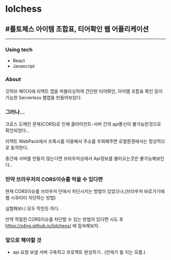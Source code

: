 # lolchess

## #롤토체스 아이템 조합표, 티어확인 웹 어플리케이션

---

### Using tech

- React
- Javascript

### *About*

깃허브 페이지에 리액트 앱을 퍼블리싱하여 간단한 티어확인, 아이템 조합표 확인 등이 가능한 Serverless 웹앱을 만들어보았다.

### 그러나...

크로스 도메인 문제(CORS)로 인해 클라이언트-서버 간의 api통신이 불가능한것으로 확인되었다...

리액트 WebPack에서 프록시를 이용해서 주소를 우회해주면 로컬환경에서는 정상적으로 동작한다. 

중간에 서버를 만들지 않는다면 브라우저상에서 Api정보를 불러오는것은 불가능해보인다..

### 만약 브라우저의 CORS이슈를 막을 수 있다면

현재 CORS이슈를 브라우저 단에서 차단시키는 방법이 있었으나,(브라우저 바로가기에 웹 시큐리티 차단하는 방법) 

실험해보니 모두 막힌듯 하다.

만약 적절한 CORS이슈를 차단할 수 있는 방법이 있다면 시도 후 https://s4ng.github.io/lolchess/ 에 접속해보자.


### 앞으로 해야할 것

- api 요청 보낼 서버 구축하고 프로젝트 완성하기..
(언제가 될 지는 모름.)
